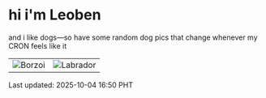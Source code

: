 # hi i'm Leoben

and i like dogs—so have some random dog pics that change whenever my CRON feels like it

|  |  |
|--------|----------|
| ![Borzoi](https://random-dog-vercel.vercel.app/api/random-borzoi?v=1759567856) | ![Labrador](https://random-dog-vercel.vercel.app/api/random-labrador?v=1759567856) |

Last updated: 2025-10-04 16:50 PHT
